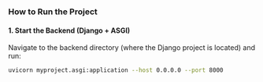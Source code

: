 ### **How to Run the Project**  

#### **1. Start the Backend (Django + ASGI)**  
Navigate to the backend directory (where the Django project is located) and run:  

```bash
uvicorn myproject.asgi:application --host 0.0.0.0 --port 8000
